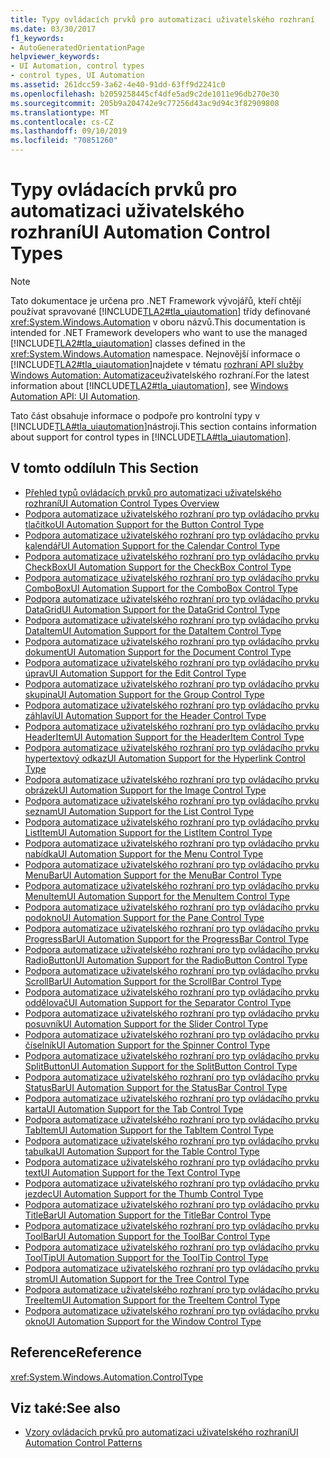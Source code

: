 ```yaml
---
title: Typy ovládacích prvků pro automatizaci uživatelského rozhraní
ms.date: 03/30/2017
f1_keywords:
- AutoGeneratedOrientationPage
helpviewer_keywords:
- UI Automation, control types
- control types, UI Automation
ms.assetid: 261dcc59-3a62-4e40-91dd-63ff9d2241c0
ms.openlocfilehash: b2059258445cf4dfe5ad9c2de1011e96db270e30
ms.sourcegitcommit: 205b9a204742e9c77256d43ac9d94c3f82909808
ms.translationtype: MT
ms.contentlocale: cs-CZ
ms.lasthandoff: 09/10/2019
ms.locfileid: "70851260"
---
```

# <a name="ui-automation-control-types"></a><span data-ttu-id="a3ae6-102">Typy ovládacích prvků pro automatizaci uživatelského rozhraní</span><span class="sxs-lookup"><span data-stu-id="a3ae6-102">UI Automation Control Types</span></span>

> [!NOTE]
> <span data-ttu-id="a3ae6-103">Tato dokumentace je určena pro .NET Framework vývojářů, kteří chtějí používat spravované [!INCLUDE[TLA2#tla_uiautomation](../../../includes/tla2sharptla-uiautomation-md.md)] třídy definované <xref:System.Windows.Automation> v oboru názvů.</span><span class="sxs-lookup"><span data-stu-id="a3ae6-103">This documentation is intended for .NET Framework developers who want to use the managed [!INCLUDE[TLA2#tla_uiautomation](../../../includes/tla2sharptla-uiautomation-md.md)] classes defined in the <xref:System.Windows.Automation> namespace.</span></span> <span data-ttu-id="a3ae6-104">Nejnovější informace o [!INCLUDE[TLA2#tla_uiautomation](../../../includes/tla2sharptla-uiautomation-md.md)]najdete v tématu [rozhraní API služby Windows Automation: Automatizace](https://go.microsoft.com/fwlink/?LinkID=156746)uživatelského rozhraní.</span><span class="sxs-lookup"><span data-stu-id="a3ae6-104">For the latest information about [!INCLUDE[TLA2#tla_uiautomation](../../../includes/tla2sharptla-uiautomation-md.md)], see [Windows Automation API: UI Automation](https://go.microsoft.com/fwlink/?LinkID=156746).</span></span>

<span data-ttu-id="a3ae6-105">Tato část obsahuje informace o podpoře pro kontrolní typy v [!INCLUDE[TLA#tla_uiautomation](../../../includes/tlasharptla-uiautomation-md.md)]nástroji.</span><span class="sxs-lookup"><span data-stu-id="a3ae6-105">This section contains information about support for control types in [!INCLUDE[TLA#tla_uiautomation](../../../includes/tlasharptla-uiautomation-md.md)].</span></span>

## <a name="in-this-section"></a><span data-ttu-id="a3ae6-106">V tomto oddílu</span><span class="sxs-lookup"><span data-stu-id="a3ae6-106">In This Section</span></span>

- [<span data-ttu-id="a3ae6-107">Přehled typů ovládacích prvků pro automatizaci uživatelského rozhraní</span><span class="sxs-lookup"><span data-stu-id="a3ae6-107">UI Automation Control Types Overview</span></span>](ui-automation-control-types-overview.md)
- [<span data-ttu-id="a3ae6-108">Podpora automatizace uživatelského rozhraní pro typ ovládacího prvku tlačítko</span><span class="sxs-lookup"><span data-stu-id="a3ae6-108">UI Automation Support for the Button Control Type</span></span>](ui-automation-support-for-the-button-control-type.md)
- [<span data-ttu-id="a3ae6-109">Podpora automatizace uživatelského rozhraní pro typ ovládacího prvku kalendář</span><span class="sxs-lookup"><span data-stu-id="a3ae6-109">UI Automation Support for the Calendar Control Type</span></span>](ui-automation-support-for-the-calendar-control-type.md)
- [<span data-ttu-id="a3ae6-110">Podpora automatizace uživatelského rozhraní pro typ ovládacího prvku CheckBox</span><span class="sxs-lookup"><span data-stu-id="a3ae6-110">UI Automation Support for the CheckBox Control Type</span></span>](ui-automation-support-for-the-checkbox-control-type.md)
- [<span data-ttu-id="a3ae6-111">Podpora automatizace uživatelského rozhraní pro typ ovládacího prvku ComboBox</span><span class="sxs-lookup"><span data-stu-id="a3ae6-111">UI Automation Support for the ComboBox Control Type</span></span>](ui-automation-support-for-the-combobox-control-type.md)
- [<span data-ttu-id="a3ae6-112">Podpora automatizace uživatelského rozhraní pro typ ovládacího prvku DataGrid</span><span class="sxs-lookup"><span data-stu-id="a3ae6-112">UI Automation Support for the DataGrid Control Type</span></span>](ui-automation-support-for-the-datagrid-control-type.md)
- [<span data-ttu-id="a3ae6-113">Podpora automatizace uživatelského rozhraní pro typ ovládacího prvku DataItem</span><span class="sxs-lookup"><span data-stu-id="a3ae6-113">UI Automation Support for the DataItem Control Type</span></span>](ui-automation-support-for-the-dataitem-control-type.md)
- [<span data-ttu-id="a3ae6-114">Podpora automatizace uživatelského rozhraní pro typ ovládacího prvku dokument</span><span class="sxs-lookup"><span data-stu-id="a3ae6-114">UI Automation Support for the Document Control Type</span></span>](ui-automation-support-for-the-document-control-type.md)
- [<span data-ttu-id="a3ae6-115">Podpora automatizace uživatelského rozhraní pro typ ovládacího prvku úprav</span><span class="sxs-lookup"><span data-stu-id="a3ae6-115">UI Automation Support for the Edit Control Type</span></span>](ui-automation-support-for-the-edit-control-type.md)
- [<span data-ttu-id="a3ae6-116">Podpora automatizace uživatelského rozhraní pro typ ovládacího prvku skupina</span><span class="sxs-lookup"><span data-stu-id="a3ae6-116">UI Automation Support for the Group Control Type</span></span>](ui-automation-support-for-the-group-control-type.md)
- [<span data-ttu-id="a3ae6-117">Podpora automatizace uživatelského rozhraní pro typ ovládacího prvku záhlaví</span><span class="sxs-lookup"><span data-stu-id="a3ae6-117">UI Automation Support for the Header Control Type</span></span>](ui-automation-support-for-the-header-control-type.md)
- [<span data-ttu-id="a3ae6-118">Podpora automatizace uživatelského rozhraní pro typ ovládacího prvku HeaderItem</span><span class="sxs-lookup"><span data-stu-id="a3ae6-118">UI Automation Support for the HeaderItem Control Type</span></span>](ui-automation-support-for-the-headeritem-control-type.md)
- [<span data-ttu-id="a3ae6-119">Podpora automatizace uživatelského rozhraní pro typ ovládacího prvku hypertextový odkaz</span><span class="sxs-lookup"><span data-stu-id="a3ae6-119">UI Automation Support for the Hyperlink Control Type</span></span>](ui-automation-support-for-the-hyperlink-control-type.md)
- [<span data-ttu-id="a3ae6-120">Podpora automatizace uživatelského rozhraní pro typ ovládacího prvku obrázek</span><span class="sxs-lookup"><span data-stu-id="a3ae6-120">UI Automation Support for the Image Control Type</span></span>](ui-automation-support-for-the-image-control-type.md)
- [<span data-ttu-id="a3ae6-121">Podpora automatizace uživatelského rozhraní pro typ ovládacího prvku seznam</span><span class="sxs-lookup"><span data-stu-id="a3ae6-121">UI Automation Support for the List Control Type</span></span>](ui-automation-support-for-the-list-control-type.md)
- [<span data-ttu-id="a3ae6-122">Podpora automatizace uživatelského rozhraní pro typ ovládacího prvku ListItem</span><span class="sxs-lookup"><span data-stu-id="a3ae6-122">UI Automation Support for the ListItem Control Type</span></span>](ui-automation-support-for-the-listitem-control-type.md)
- [<span data-ttu-id="a3ae6-123">Podpora automatizace uživatelského rozhraní pro typ ovládacího prvku nabídka</span><span class="sxs-lookup"><span data-stu-id="a3ae6-123">UI Automation Support for the Menu Control Type</span></span>](ui-automation-support-for-the-menu-control-type.md)
- [<span data-ttu-id="a3ae6-124">Podpora automatizace uživatelského rozhraní pro typ ovládacího prvku MenuBar</span><span class="sxs-lookup"><span data-stu-id="a3ae6-124">UI Automation Support for the MenuBar Control Type</span></span>](ui-automation-support-for-the-menubar-control-type.md)
- [<span data-ttu-id="a3ae6-125">Podpora automatizace uživatelského rozhraní pro typ ovládacího prvku MenuItem</span><span class="sxs-lookup"><span data-stu-id="a3ae6-125">UI Automation Support for the MenuItem Control Type</span></span>](ui-automation-support-for-the-menuitem-control-type.md)
- [<span data-ttu-id="a3ae6-126">Podpora automatizace uživatelského rozhraní pro typ ovládacího prvku podokno</span><span class="sxs-lookup"><span data-stu-id="a3ae6-126">UI Automation Support for the Pane Control Type</span></span>](ui-automation-support-for-the-pane-control-type.md)
- [<span data-ttu-id="a3ae6-127">Podpora automatizace uživatelského rozhraní pro typ ovládacího prvku ProgressBar</span><span class="sxs-lookup"><span data-stu-id="a3ae6-127">UI Automation Support for the ProgressBar Control Type</span></span>](ui-automation-support-for-the-progressbar-control-type.md)
- [<span data-ttu-id="a3ae6-128">Podpora automatizace uživatelského rozhraní pro typ ovládacího prvku RadioButton</span><span class="sxs-lookup"><span data-stu-id="a3ae6-128">UI Automation Support for the RadioButton Control Type</span></span>](ui-automation-support-for-the-radiobutton-control-type.md)
- [<span data-ttu-id="a3ae6-129">Podpora automatizace uživatelského rozhraní pro typ ovládacího prvku ScrollBar</span><span class="sxs-lookup"><span data-stu-id="a3ae6-129">UI Automation Support for the ScrollBar Control Type</span></span>](ui-automation-support-for-the-scrollbar-control-type.md)
- [<span data-ttu-id="a3ae6-130">Podpora automatizace uživatelského rozhraní pro typ ovládacího prvku oddělovač</span><span class="sxs-lookup"><span data-stu-id="a3ae6-130">UI Automation Support for the Separator Control Type</span></span>](ui-automation-support-for-the-separator-control-type.md)
- [<span data-ttu-id="a3ae6-131">Podpora automatizace uživatelského rozhraní pro typ ovládacího prvku posuvník</span><span class="sxs-lookup"><span data-stu-id="a3ae6-131">UI Automation Support for the Slider Control Type</span></span>](ui-automation-support-for-the-slider-control-type.md)
- [<span data-ttu-id="a3ae6-132">Podpora automatizace uživatelského rozhraní pro typ ovládacího prvku číselník</span><span class="sxs-lookup"><span data-stu-id="a3ae6-132">UI Automation Support for the Spinner Control Type</span></span>](ui-automation-support-for-the-spinner-control-type.md)
- [<span data-ttu-id="a3ae6-133">Podpora automatizace uživatelského rozhraní pro typ ovládacího prvku SplitButton</span><span class="sxs-lookup"><span data-stu-id="a3ae6-133">UI Automation Support for the SplitButton Control Type</span></span>](ui-automation-support-for-the-splitbutton-control-type.md)
- [<span data-ttu-id="a3ae6-134">Podpora automatizace uživatelského rozhraní pro typ ovládacího prvku StatusBar</span><span class="sxs-lookup"><span data-stu-id="a3ae6-134">UI Automation Support for the StatusBar Control Type</span></span>](ui-automation-support-for-the-statusbar-control-type.md)
- [<span data-ttu-id="a3ae6-135">Podpora automatizace uživatelského rozhraní pro typ ovládacího prvku karta</span><span class="sxs-lookup"><span data-stu-id="a3ae6-135">UI Automation Support for the Tab Control Type</span></span>](ui-automation-support-for-the-tab-control-type.md)
- [<span data-ttu-id="a3ae6-136">Podpora automatizace uživatelského rozhraní pro typ ovládacího prvku TabItem</span><span class="sxs-lookup"><span data-stu-id="a3ae6-136">UI Automation Support for the TabItem Control Type</span></span>](ui-automation-support-for-the-tabitem-control-type.md)
- [<span data-ttu-id="a3ae6-137">Podpora automatizace uživatelského rozhraní pro typ ovládacího prvku tabulka</span><span class="sxs-lookup"><span data-stu-id="a3ae6-137">UI Automation Support for the Table Control Type</span></span>](ui-automation-support-for-the-table-control-type.md)
- [<span data-ttu-id="a3ae6-138">Podpora automatizace uživatelského rozhraní pro typ ovládacího prvku text</span><span class="sxs-lookup"><span data-stu-id="a3ae6-138">UI Automation Support for the Text Control Type</span></span>](ui-automation-support-for-the-text-control-type.md)
- [<span data-ttu-id="a3ae6-139">Podpora automatizace uživatelského rozhraní pro typ ovládacího prvku jezdec</span><span class="sxs-lookup"><span data-stu-id="a3ae6-139">UI Automation Support for the Thumb Control Type</span></span>](ui-automation-support-for-the-thumb-control-type.md)
- [<span data-ttu-id="a3ae6-140">Podpora automatizace uživatelského rozhraní pro typ ovládacího prvku TitleBar</span><span class="sxs-lookup"><span data-stu-id="a3ae6-140">UI Automation Support for the TitleBar Control Type</span></span>](ui-automation-support-for-the-titlebar-control-type.md)
- [<span data-ttu-id="a3ae6-141">Podpora automatizace uživatelského rozhraní pro typ ovládacího prvku ToolBar</span><span class="sxs-lookup"><span data-stu-id="a3ae6-141">UI Automation Support for the ToolBar Control Type</span></span>](ui-automation-support-for-the-toolbar-control-type.md)
- [<span data-ttu-id="a3ae6-142">Podpora automatizace uživatelského rozhraní pro typ ovládacího prvku ToolTip</span><span class="sxs-lookup"><span data-stu-id="a3ae6-142">UI Automation Support for the ToolTip Control Type</span></span>](ui-automation-support-for-the-tooltip-control-type.md)
- [<span data-ttu-id="a3ae6-143">Podpora automatizace uživatelského rozhraní pro typ ovládacího prvku strom</span><span class="sxs-lookup"><span data-stu-id="a3ae6-143">UI Automation Support for the Tree Control Type</span></span>](ui-automation-support-for-the-tree-control-type.md)
- [<span data-ttu-id="a3ae6-144">Podpora automatizace uživatelského rozhraní pro typ ovládacího prvku TreeItem</span><span class="sxs-lookup"><span data-stu-id="a3ae6-144">UI Automation Support for the TreeItem Control Type</span></span>](ui-automation-support-for-the-treeitem-control-type.md)
- [<span data-ttu-id="a3ae6-145">Podpora automatizace uživatelského rozhraní pro typ ovládacího prvku okno</span><span class="sxs-lookup"><span data-stu-id="a3ae6-145">UI Automation Support for the Window Control Type</span></span>](ui-automation-support-for-the-window-control-type.md)

## <a name="reference"></a><span data-ttu-id="a3ae6-146">Reference</span><span class="sxs-lookup"><span data-stu-id="a3ae6-146">Reference</span></span>

<xref:System.Windows.Automation.ControlType>

## <a name="see-also"></a><span data-ttu-id="a3ae6-147">Viz také:</span><span class="sxs-lookup"><span data-stu-id="a3ae6-147">See also</span></span>

- [<span data-ttu-id="a3ae6-148">Vzory ovládacích prvků pro automatizaci uživatelského rozhraní</span><span class="sxs-lookup"><span data-stu-id="a3ae6-148">UI Automation Control Patterns</span></span>](ui-automation-control-patterns.md)
